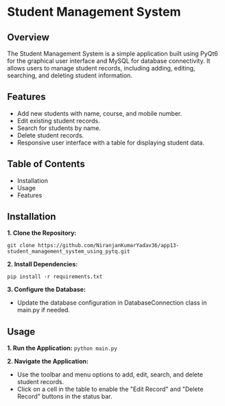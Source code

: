 # Student Management System

## Overview

The Student Management System is a simple application built using PyQt6 for the graphical user interface and MySQL for database connectivity. It allows users to manage student records, including adding, editing, searching, and deleting student information.


## Features

* Add new students with name, course, and mobile number.
* Edit existing student records.
* Search for students by name.
* Delete student records.
* Responsive user interface with a table for displaying student data.

## Table of Contents

* Installation
* Usage
* Features


## Installation

**1. Clone the Repository:**

`git clone https://github.com/NiranjanKumarYadav36/app13-student_management_system_using_pytq.git`

**2. Install Dependencies:**

`pip install -r requirements.txt`

**3. Configure the Database:**

* Update the database configuration in DatabaseConnection class in main.py if needed.

## Usage

**1. Run the Application:**
`python main.py`

**2. Navigate the Application:**

* Use the toolbar and menu options to add, edit, search, and delete student records.
* Click on a cell in the table to enable the "Edit Record" and "Delete Record" buttons in the status bar.


